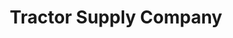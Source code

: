 ---
title: "Tractor Supply Company"
url: /st-croix-falls/tractor-supply-company/
shop: Dorfladen
---